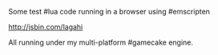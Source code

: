 Some test #lua code running in a browser using #emscripten

http://jsbin.com/lagahi

All running under my multi-platform #gamecake engine.